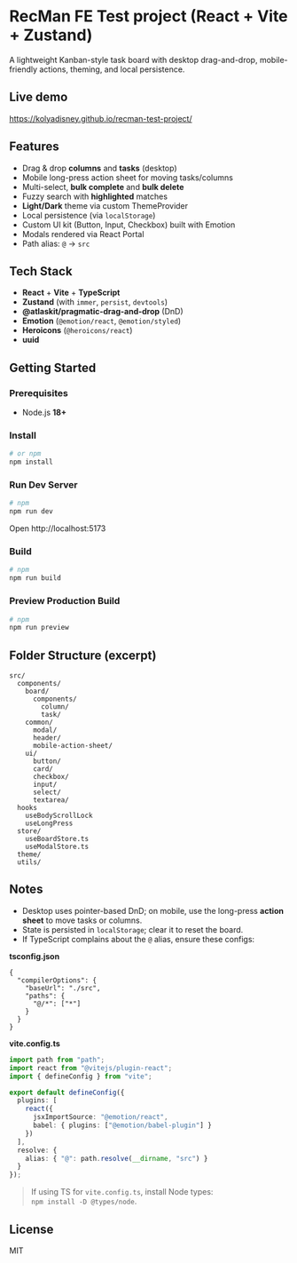 # RecMan FE Test project (React + Vite + Zustand)

A lightweight Kanban-style task board with desktop drag-and-drop, mobile-friendly actions, theming, and local persistence.

## Live demo

https://kolyadisney.github.io/recman-test-project/

## Features
- Drag & drop **columns** and **tasks** (desktop)
- Mobile long-press action sheet for moving tasks/columns
- Multi-select, **bulk complete** and **bulk delete**
- Fuzzy search with **highlighted** matches
- **Light/Dark** theme via custom ThemeProvider
- Local persistence (via `localStorage`)
- Custom UI kit (Button, Input, Checkbox) built with Emotion
- Modals rendered via React Portal
- Path alias: `@` → `src`

## Tech Stack
- **React** + **Vite** + **TypeScript**
- **Zustand** (with `immer`, `persist`, `devtools`)
- **@atlaskit/pragmatic-drag-and-drop** (DnD)
- **Emotion** (`@emotion/react`, `@emotion/styled`)
- **Heroicons** (`@heroicons/react`)
- **uuid**

## Getting Started

### Prerequisites
- Node.js **18+**

### Install
```bash
# or npm
npm install
```

### Run Dev Server
```bash
# npm
npm run dev
```
Open http://localhost:5173

### Build
```bash
# npm
npm run build
```

### Preview Production Build
```bash
# npm
npm run preview
```

## Folder Structure (excerpt)
```
src/
  components/
    board/
      components/
        column/
        task/
    common/
      modal/
      header/
      mobile-action-sheet/
    ui/   
      button/
      card/
      checkbox/
      input/
      select/
      textarea/
  hooks
    useBodyScrollLock
    useLongPress
  store/
    useBoardStore.ts
    useModalStore.ts
  theme/
  utils/
```
## Notes
- Desktop uses pointer-based DnD; on mobile, use the long-press **action sheet** to move tasks or columns.
- State is persisted in `localStorage`; clear it to reset the board.
- If TypeScript complains about the `@` alias, ensure these configs:

**tsconfig.json**
```jsonc
{
  "compilerOptions": {
    "baseUrl": "./src",
    "paths": {
      "@/*": ["*"]
    }
  }
}
```

**vite.config.ts**
```ts
import path from "path";
import react from "@vitejs/plugin-react";
import { defineConfig } from "vite";

export default defineConfig({
  plugins: [
    react({
      jsxImportSource: "@emotion/react",
      babel: { plugins: ["@emotion/babel-plugin"] }
    })
  ],
  resolve: {
    alias: { "@": path.resolve(__dirname, "src") }
  }
});
```

> If using TS for `vite.config.ts`, install Node types:  
> `npm install -D @types/node`.

## License
MIT
